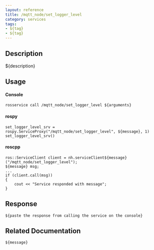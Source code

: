 ```yaml
---
layout: reference
title: /mqtt_node/set_logger_level
category: services
tags: 
- ${tag} 
- ${tag}
---
```


## Description
${description}

## Usage
#### Console
```
rosservice call /mqtt_node/set_logger_level ${arguments}
```

#### rospy
```
set_logger_level_srv = rospy.ServiceProxy("/mqtt_node/set_logger_level", ${message}, 1)
set_logger_level_srv()
```

#### roscpp
```
ros::ServiceClient client = nh.serviceClient${message}("/mqtt_node/set_logger_level");
${message} msg;
...
if (client.call(msg))
{
    cout << "Service responded with message";
}
```

## Response
```
${paste the response from calling the service on the console}
```

## Related Documentation
``${message}``  